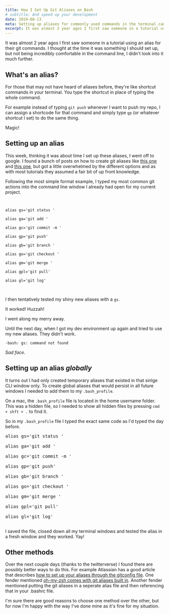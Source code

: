 ```yaml
---
title: How I Set Up Git Aliases on Bash
# subtitle: And speed up your development
date: 2019-08-13
meta: Setting up aliases for commonly used commands in the terminal can save yourself a lot of time during development. Here's how I added Git aliases on my mac through bash.
excerpt: It was almost 2 year agos I first saw someone in a tutorial using an alias for their git commands. I thought at the time it was something I should set up, but not being incredibly comfortable in the command line, I didn't look into it much further...
---
```


It was almost 2 year agos I first saw someone in a tutorial using an alias for their git commands. I thought at the time it was something I should set up, but not being incredibly comfortable in the command line, I didn't look into it much further.

## What's an alias?

For those that may not have heard of aliases before, they're like shortcut commands in your terminal. You type the shortcut in place of typing the whole command.

For example instead of typing `git push` whenever I want to push my repo, I can assign a shortcode for that command and simply type `gp` (or whatever shortcut I set) to do the same thing.

Magic!

## Setting up an alias

This week, thinking it was about time I set up these aliases, I went off to google. I found a bunch of posts on how to create git aliases like [this one](https://stackoverflow.com/questions/2553786/how-do-i-alias-commands-in-git) and [this one](https://githowto.com/aliases), but got a little overwhelmed by the different options and as with most tutorials they assumed a fair bit of up front knowledge.

Following the most simple format example, I typed my most common git actions into the command line window I already had open for my current project.

<pre>
<code >

<span class="token selector">alias</span> gs='git status '

<span class="token selector">alias</span> ga='git add '

<span class="token selector">alias</span> gc='git commit -m '

<span class="token selector">alias</span> gp='git push'

<span class="token selector">alias</span> gb='git branch '

<span class="token selector">alias</span> go='git checkout '

<span class="token selector">alias</span> gm='git merge '

<span class="token selector">alias</span> gpl='git pull'

<span class="token selector">alias</span> gl='git log'

</code>
</pre>

I then tentatively tested my shiny new aliases with a `gs`.

It worked! Huzzah!

I went along my merry away.

Until the next day, when I got my dev environment up again and tried to use my new aliases. They didn't work.

    -bash: gs: command not found

_Sad face_.

## Setting up an alias _globally_

It turns out I had only created temporary aliases that existed in that sinlge CLI window only. To create global aliases that would persist in all future windows I needed to add them to my `.bash_profile`.

On a mac, the `.bash_profile` file is located in the home username folder. This was a hidden file, so I needed to show all hidden files by pressing `cmd + shft + .` to find it.

So in my `.bash_profile` file I typed the exact same code as I'd typed the day before.

<pre>
<span class="token selector">alias</span> gs='git status '

<span class="token selector">alias</span> ga='git add '

<span class="token selector">alias</span> gc='git commit -m '

<span class="token selector">alias</span> gp='git push'

<span class="token selector">alias</span> gb='git branch '

<span class="token selector">alias</span> go='git checkout '

<span class="token selector">alias</span> gm='git merge '

<span class="token selector">alias</span> gpl='git pull'

<span class="token selector">alias</span> gl='git log'

</pre>

I saved the file, closed down all my terminal windows and tested the alias in a fresh window and they worked. Yay!

## Other methods

Over the next couple days (thanks to the twitterverse) I found there are possibly better ways to do this. For example Atlassian has a good article that describes [how to set up your aliases through the gitconfig file](https://www.atlassian.com/git/tutorials/git-alias). One fender mentioned [oh-my-zsh comes with git aliases built in](https://ohmyz.sh/). Another fender mentioned putting the git aliases in a seperate alias file and then referencing that in your .bashrc file.

I'm sure there are good reasons to choose one method over the other, but for now I'm happy with the way I've done mine as it's fine for my situation.
